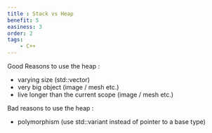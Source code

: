 ```yaml
---
title : Stack vs Heap
benefit: 5
easiness: 3
order: 2
tags:
    - C++
---
```


Good Reasons to use the heap :
- varying size (std::vector)
- very big object (image / mesh etc.)
- live longer than the current scope (image / mesh etc.)

Bad reasons to use the heap :
- polymorphism (use std::variant instead of pointer to a base type)